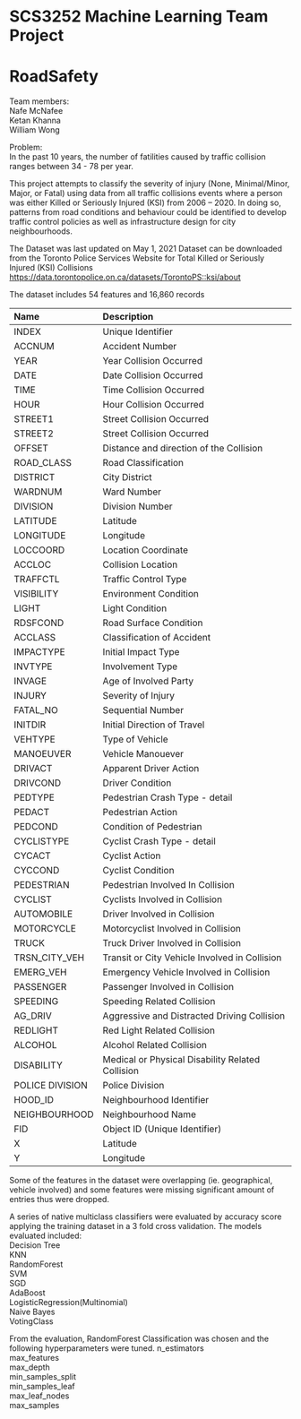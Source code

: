 # SCS3252 Machine Learning Team Project
# RoadSafety

Team members:<br>
Nafe McNafee<br>
Ketan Khanna<br>
William Wong<br>

Problem:<br>
In the past 10 years, the number of fatilities caused by traffic collision ranges between 34 - 78 per year. 

This project attempts to classify the severity of injury (None, Minimal/Minor, Major, or Fatal) using data from all traffic 
collisions events where a person was either Killed or Seriously Injured (KSI) from 2006 – 2020. In doing so, patterns from 
road conditions and behaviour could be identified to develop traffic control policies as well as infrastructure design for 
city neighbourhoods.

The Dataset was last updated on May 1, 2021 
Dataset can be downloaded from the Toronto Police Services Website for Total Killed or Seriously Injured (KSI) Collisions 
https://data.torontopolice.on.ca/datasets/TorontoPS::ksi/about

The dataset includes 54 features and 16,860 records

|Name          |Description<br>|
| :------------ |:---------------|
|INDEX         |Unique Identifier<br>|
|ACCNUM        |Accident Number<br>|
|YEAR          |Year Collision Occurred<br>|
|DATE          |Date Collision Occurred<br>|
|TIME          |Time Collision Occurred<br>|
|HOUR          |Hour Collision Occurred<br>|
|STREET1       |Street Collision Occurred<br>|
|STREET2       |Street Collision Occurred<br>|
|OFFSET        |Distance and direction of the Collision<br>|
|ROAD_CLASS    |Road Classification<br>|
|DISTRICT      |City District<br>|
|WARDNUM       |Ward Number<br>|
|DIVISION      |Division Number<br>|
|LATITUDE      |Latitude<br>|
|LONGITUDE     |Longitude<br>|
|LOCCOORD      |Location Coordinate<br>|
|ACCLOC        |Collision Location<br>|
|TRAFFCTL      |Traffic Control Type<br>|
|VISIBILITY    |Environment Condition<br>|
|LIGHT         |Light Condition<br>|
|RDSFCOND      |Road Surface Condition<br>|
|ACCLASS       |Classification of Accident<br>|
|IMPACTYPE     |Initial Impact Type<br>|
|INVTYPE       |Involvement Type<br>|
|INVAGE        |Age of Involved Party<br>|
|INJURY        |Severity of Injury<br>|
|FATAL_NO      |Sequential Number<br>|
|INITDIR       |Initial Direction of Travel<br>|
|VEHTYPE       |Type of Vehicle<br>|
|MANOEUVER     |Vehicle Manouever<br>|
|DRIVACT       |Apparent Driver Action<br>|
|DRIVCOND      |Driver Condition<br>|
|PEDTYPE       |Pedestrian Crash Type - detail<br>|
|PEDACT        |Pedestrian Action<br>|
|PEDCOND       |Condition of Pedestrian<br>|
|CYCLISTYPE    |Cyclist Crash Type - detail<br>|
|CYCACT        |Cyclist Action<br>|
|CYCCOND       |Cyclist Condition<br>|
|PEDESTRIAN    |Pedestrian Involved In Collision<br>|
|CYCLIST       |Cyclists Involved in Collision<br>|
|AUTOMOBILE    |Driver Involved in Collision<br>|
|MOTORCYCLE    |Motorcyclist Involved in Collision<br>|
|TRUCK         |Truck Driver Involved in Collision<br>|
|TRSN_CITY_VEH |Transit or City Vehicle Involved in Collision<br>|
|EMERG_VEH     |Emergency Vehicle Involved in Collision<br>|
|PASSENGER     |Passenger Involved in Collision<br>|
|SPEEDING      |Speeding Related Collision<br>|   
|AG_DRIV       |Aggressive and Distracted Driving Collision<br>|
|REDLIGHT      |Red Light Related Collision<br>|
|ALCOHOL       |Alcohol Related Collision<br>|
|DISABILITY    |Medical or Physical Disability Related Collision<br>|  
|POLICE DIVISION |Police Division<br>|
|HOOD_ID       |Neighbourhood Identifier<br>|  
|NEIGHBOURHOOD |Neighbourhood Name<br>|  
|FID           |Object ID (Unique Identifier)<br>|
|X             |Latitude<br>|
|Y             |Longitude<br>|

Some of the features in the dataset were overlapping (ie. geographical, vehicle involved) and some features were missing significant 
amount of entries thus were dropped.

A series of native multiclass classifiers were evaluated by accuracy score applying the training dataset in a 3 fold cross validation.
The models evaluated included:<br>
Decision Tree<br>
KNN<br>
RandomForest<br>
SVM<br>
SGD<br>
AdaBoost<br>
LogisticRegression(Multinomial)<br>
Naive Bayes<br>
VotingClass<br>

From the evaluation, RandomForest Classification was chosen and the following hyperparameters were tuned.
n_estimators<br> 
max_features<br> 
max_depth<br> 
min_samples_split<br> 
min_samples_leaf<br>
max_leaf_nodes<br>
max_samples<br>




